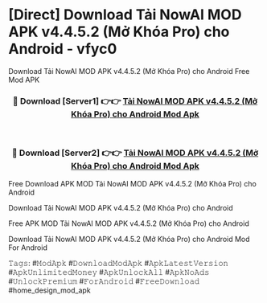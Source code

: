 # [Direct] Download Tải NowAI MOD APK v4.4.5.2 (Mở Khóa Pro) cho Android - vfyc0
Download Tải NowAI MOD APK v4.4.5.2 (Mở Khóa Pro) cho Android Free Mod APK

<div align="center">
<h3>🔴 Download [Server1] 👉👉 <a href="https://apk-comot.site?title=Tải_NowAI_MOD_APK_v4.4.5.2_(Mở_Khóa_Pro)_cho_Android">Tải NowAI MOD APK v4.4.5.2 (Mở Khóa Pro) cho Android Mod Apk</a></h3><br>

<h3>🔴 Download [Server2] 👉👉 <a href="https://apk-comot.site?title=Tải_NowAI_MOD_APK_v4.4.5.2_(Mở_Khóa_Pro)_cho_Android">Tải NowAI MOD APK v4.4.5.2 (Mở Khóa Pro) cho Android Mod Apk</a></h3>
</div>


Free Download APK MOD Tải NowAI MOD APK v4.4.5.2 (Mở Khóa Pro) cho Android

Download Tải NowAI MOD APK v4.4.5.2 (Mở Khóa Pro) cho Android 

Free APK MOD Tải NowAI MOD APK v4.4.5.2 (Mở Khóa Pro) cho Android 

Download Tải NowAI MOD APK v4.4.5.2 (Mở Khóa Pro) cho Android Mod For Android

𝚃𝚊𝚐𝚜: #𝙼𝚘𝚍𝙰𝚙𝚔 #𝙳𝚘𝚠𝚗𝚕𝚘𝚊𝚍𝙼𝚘𝚍𝙰𝚙𝚔 #𝙰𝚙𝚔𝙻𝚊𝚝𝚎𝚜𝚝𝚅𝚎𝚛𝚜𝚒𝚘𝚗 #𝙰𝚙𝚔𝚄𝚗𝚕𝚒𝚖𝚒𝚝𝚎𝚍𝙼𝚘𝚗𝚎𝚢 #𝙰𝚙𝚔𝚄𝚗𝚕𝚘𝚌𝚔𝙰𝚕𝚕 #𝙰𝚙𝚔𝙽𝚘𝙰𝚍𝚜 #𝚄𝚗𝚕𝚘𝚌𝚔𝙿𝚛𝚎𝚖𝚒𝚞𝚖 #𝙵𝚘𝚛𝙰𝚗𝚍𝚛𝚘𝚒𝚍 #𝙵𝚛𝚎𝚎𝙳𝚘𝚠𝚗𝚕𝚘𝚊𝚍 #home_design_mod_apk
